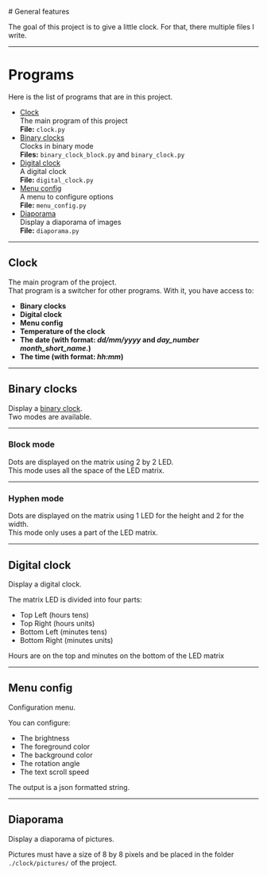 # General features

The goal of this project is to give a little clock.
For that, there multiple files I write.

---

# Programs

Here is the list of programs that are in this project.

- [Clock](#clock "Clock program")  
    The main program of this project  
    **File:** `clock.py`
- [Binary clocks](#binary_clocks "Binary clocks program")  
    Clocks in binary mode  
    **Files:** `binary_clock_block.py` and `binary_clock.py`
- [Digital clock](#digital_clock "Digital clock program")  
    A digital clock  
    **File:** `digital_clock.py`
- [Menu config](#menu_config "Config program")  
    A menu to configure options  
    **File:** `menu_config.py`
- [Diaporama](#diaporama "Diaporama program")  
    Display a diaporama of images  
    **File:** `diaporama.py`

---

## Clock

The main program of the project.  
That program is a switcher for other programs.
With it, you have access to: 

- **Binary clocks**
- **Digital clock**
- **Menu config**
- **Temperature of the clock**
- **The date (with format: *dd/mm/yyyy* and *day_number month_short_name.*)**
- **The time (with format: *hh:mm*)**

---

## Binary clocks

Display a [binary clock](https://en.wikipedia.org/wiki/Binary_clock "Wikipedia - Binary clock").  
Two modes are available.

---

### Block mode

Dots are displayed on the matrix using 2 by 2 LED.  
This mode uses all the space of the LED matrix.

---

### Hyphen mode

Dots are displayed on the matrix using 1 LED for the height and 2 for the width.  
This mode only uses a part of the LED matrix.

---

## Digital clock

Display a digital clock.

The matrix LED is divided into four parts:

- Top Left (hours tens)
- Top Right (hours units)
- Bottom Left (minutes tens)
- Bottom Right (minutes units)

Hours are on the top and minutes on the bottom of the LED matrix

---

## Menu config

Configuration menu.

You can configure:

- The brightness
- The foreground color
- The background color
- The rotation angle
- The text scroll speed

The output is a json formatted string.

---

## Diaporama

Display a diaporama of pictures.

Pictures must have a size of 8 by 8 pixels and
be placed in the folder `./clock/pictures/` of the project.
